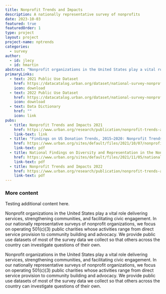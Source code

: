 ```yaml
---
title: Nonprofit Trends and Impacts
description: A nationally representative survey of nonprofits
date: 2023-10-03
featured: true
featuredOrder: 1
type: project
layout: project
project-name: nptrends
categories:
  - survey
author:
  - id: jlecy
  - id: hmartin
abstract: "Nonprofit organizations in the United States play a vital role delivering services, strengthening communities, and facilitating civic engagement. In our nationally representative surveys of nonprofit organizations, we focus on operating 501(c)(3) public charities whose activities range from direct service provision to community building and advocacy. We provide public use datasets of most of the survey data we collect so that others across the country can investigate questions of their own."
primaryLinks:
  - text: 2021 Public Use Dataset
    href: https://datacatalog.urban.org/dataset/national-survey-nonprofit-trends-and-impacts-public-use-files
    icon: download
  - text: 2022 Public Use Dataset
    href: https://datacatalog.urban.org/dataset/national-survey-nonprofit-trends-and-impacts-public-use-files
    icon: download
  - text: Data Dictionary
    href: ""
    icon: link
pubs:
  - title: Nonprofit Trends and Impacts 2021
    href: https://www.urban.org/research/publication/nonprofit-trends-and-impacts-2021
    link-text: link
  - title: "Findings on US Donation Trends, 2015–2020: Nonprofit Trends and Impacts 2021"
    href: https://www.urban.org/sites/default/files/2021/10/07/nonprofit_trends_and_impacts_2021_donation_fact_sheet.pdf
    link-text: pdf
  - title: National Findings on Diversity and Representation in the Nonprofit Sector
    href: https://www.urban.org/sites/default/files/2021/11/05/national_findings_on_diversity_and_representation_in_the_nonprofit_sector.pdf
    link-text: pdf
  - title: Nonprofit Trends and Impacts 2022
    href: https://www.urban.org/research/publication/nonprofit-trends-and-impacts-2021
    link-text: pdf
---
```







### More content

Testing additional content here. 

Nonprofit organizations in the United States play a vital role delivering services, strengthening communities, and facilitating civic engagement. In our nationally representative surveys of nonprofit organizations, we focus on operating 501(c)(3) public charities whose activities range from direct service provision to community building and advocacy. We provide public use datasets of most of the survey data we collect so that others across the country can investigate questions of their own.

Nonprofit organizations in the United States play a vital role delivering services, strengthening communities, and facilitating civic engagement. In our nationally representative surveys of nonprofit organizations, we focus on operating 501(c)(3) public charities whose activities range from direct service provision to community building and advocacy. We provide public use datasets of most of the survey data we collect so that others across the country can investigate questions of their own.

